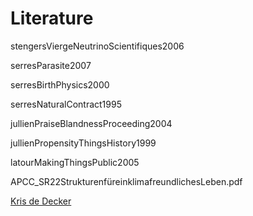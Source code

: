 # Literature

stengersViergeNeutrinoScientifiques2006

serresParasite2007

serresBirthPhysics2000

serresNaturalContract1995

jullienPraiseBlandnessProceeding2004

jullienPropensityThingsHistory1999

latourMakingThingsPublic2005

APCC_SR22StrukturenfüreinklimafreundlichesLeben.pdf

[Kris de Decker](https://www.lowtechmagazine.com/about.html)
